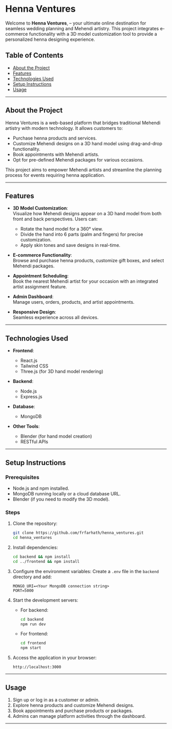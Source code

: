# Henna Ventures

Welcome to **Henna Ventures**, – your ultimate online destination for seamless wedding planning and Mehendi artistry. This project integrates e-commerce functionality with a 3D model customization tool to provide a personalized henna designing experience.

## Table of Contents

- [About the Project](#about-the-project)
- [Features](#features)
- [Technologies Used](#technologies-used)
- [Setup Instructions](#setup-instructions)
- [Usage](#usage)

---

## About the Project

Henna Ventures is a web-based platform that bridges traditional Mehendi artistry with modern technology. It allows customers to:
- Purchase henna products and services.
- Customize Mehendi designs on a 3D hand model using drag-and-drop functionality.
- Book appointments with Mehendi artists.
- Opt for pre-defined Mehendi packages for various occasions.

This project aims to empower Mehendi artists and streamline the planning process for events requiring henna application.

---

## Features

- **3D Model Customization**:  
  Visualize how Mehendi designs appear on a 3D hand model from both front and back perspectives. Users can:
  - Rotate the hand model for a 360° view.
  - Divide the hand into 6 parts (palm and fingers) for precise customization.
  - Apply skin tones and save designs in real-time.

- **E-commerce Functionality**:  
  Browse and purchase henna products, customize gift boxes, and select Mehendi packages.

- **Appointment Scheduling**:  
  Book the nearest Mehendi artist for your occasion with an integrated artist assignment feature.

- **Admin Dashboard**:  
  Manage users, orders, products, and artist appointments.

- **Responsive Design**:  
  Seamless experience across all devices.

---

## Technologies Used

- **Frontend**:  
  - React.js  
  - Tailwind CSS  
  - Three.js (for 3D hand model rendering)

- **Backend**:  
  - Node.js  
  - Express.js  

- **Database**:  
  - MongoDB  

- **Other Tools**:  
  - Blender (for hand model creation)  
  - RESTful APIs  

---

## Setup Instructions

### Prerequisites
- Node.js and npm installed.
- MongoDB running locally or a cloud database URL.
- Blender (if you need to modify the 3D model).

### Steps
1. Clone the repository:
   ```bash
   git clone https://github.com/frfarhath/henna_ventures.git
   cd henna_ventures
   ```

2. Install dependencies:
   ```bash
   cd backend && npm install
   cd ../frontend && npm install
   ```

3. Configure the environment variables:
   Create a `.env` file in the `backend` directory and add:
   ```
   MONGO_URI=<Your MongoDB connection string>
   PORT=5000
   ```

4. Start the development servers:
   - For backend:
     ```bash
     cd backend
     npm run dev
     ```
   - For frontend:
     ```bash
     cd frontend
     npm start
     ```

5. Access the application in your browser:
   ```
   http://localhost:3000
   ```

---

## Usage

1. Sign up or log in as a customer or admin.
2. Explore henna products and customize Mehendi designs.
3. Book appointments and purchase products or packages.
4. Admins can manage platform activities through the dashboard.

---
